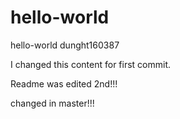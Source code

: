 # hello-world
hello-world dunght160387

I changed this content for first commit.

Readme was edited 2nd!!!

changed in master!!!
